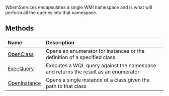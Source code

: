 WbemServices encapsulates a single WMI namespace and is what will perform all the queries into that namespace.

## Methods ##
| **Name** | **Description** |
|:---------|:----------------|
| [OpenClass](OpenClass.md) | Opens an enumerator for instances or the definition of a specified class. |
| [ExecQuery](ExecQuery.md) | Executes a WQL query against the namespace and returns the result as an enumerator |
| [OpenInstance](OpenInstance.md) | Opens a single instance of a class given the path to that class |
